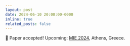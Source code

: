 ```yaml
---
layout: post
date: 2024-06-10 20:00:00-0000
inline: true
related_posts: false
---
```


<!-- A simple inline announcement with Markdown emoji! :sparkles: :smile: -->

🎉 Paper accepted! Upcoming: [MIE 2024](https://mie2024.org/), Athens, Greece.